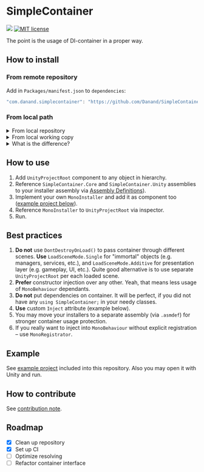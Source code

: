 # SimpleContainer
![](https://github.com/danand/SimpleContainer/workflows/Build%20and%20test/badge.svg)
[![MIT license](https://img.shields.io/badge/License-MIT-blue.svg)](https://github.com/danand/SimpleContainer/blob/master/LICENSE.md)

The point is the usage of DI-container in a proper way.

## How to install

### From remote repository
Add in `Packages/manifest.json` to `dependencies`:
```javascript
"com.danand.simplecontainer": "https://github.com/Danand/SimpleContainer.git#0.7.1-beta-package-unity",
```

### From local path
<details>
	<summary>From local repository</summary>
	
	"com.danand.simplecontainer": "file:///D/repos/SimpleContainer/.git#0.7.1-beta-package-unity",
</details>

<details>
	<summary>From local working copy</summary>
	
	"com.danand.simplecontainer": "file:D:/repos/SimpleContainer/SimpleContainer.Unity/Assets",
</details>

<details>
	<summary>What is the difference?</summary>
	<p>
		Local repository is resolved just like normal Git repository with optionally specified revision.<br />
		Local working copy is being copied "as is" into dependent project, without running any Git process.
	</p>
</details>

## How to use
1. Add `UnityProjectRoot` component to any object in hierarchy.
2. Reference `SimpleContainer.Core` and `SimpleContainer.Unity` assemblies to your installer assembly via [Assembly Definitions](https://docs.unity3d.com/Manual/ScriptCompilationAssemblyDefinitionFiles.html)).
3. Implement your own `MonoInstaller` and add it as component too ([example project below](#example)).
4. Reference `MonoInstaller` to `UnityProjectRoot` via inspector.
5. Run.

## Best practices
1. **Do not** use `DontDestroyOnLoad()` to pass container through different scenes. **Use** `LoadSceneMode.Single` for "immortal" objects (e.g. managers, services, etc.), and `LoadSceneMode.Additive` for presentation layer (e.g. gameplay, UI, etc.). Quite good alternative is to use separate `UnityProjectRoot` per each loaded scene.
2. **Prefer** constructor injection over any other. Yeah, that means less usage of `MonoBehaviour` dependants.
3. **Do not** put dependencies on container. It will be perfect, if you did not have any `using SimpleContainer;` in your needy classes.
4. **Use** custom `Inject` attribute (example below).
5. You may move your installers to a separate assembly (via `.asmdef`) for stronger container usage protection.
6. If you really want to inject into `MonoBehaviour` without explicit registration – use `MonoRegistrator`.

## Example
See [example project](SimpleContainer.Unity.Example) included into this repository. Also you may open it with Unity and run.

## How to contribute
See [contribution note](CONTRIBUTING.md).

## Roadmap
- [x] Clean up repository
- [x] Set up CI
- [ ] Optimize resolving
- [ ] Refactor container interface
